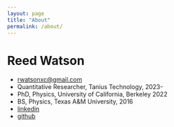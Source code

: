 ```yaml
--- 
layout: page
title: "About"
permalink: /about/
---
```


# Reed Watson
* rwatsonxc@gmail.com
* Quantitative Researcher, Tanius Technology, 2023-
* PhD, Physics, University of California, Berkeley 2022
* BS, Physics, Texas A&M University, 2016
* [linkedin](https://www.linkedin.com/in/reed-watson-03b186233/)
* [github](github.com/rhiwatson)

